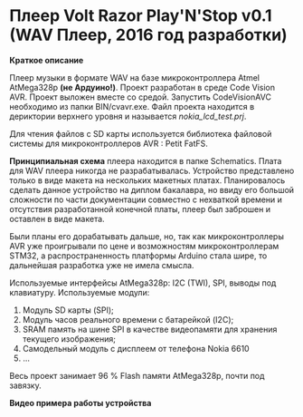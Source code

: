 # Плеер Volt Razor Play'N'Stop v0.1 (WAV Плеер, 2016 год разработки)

**Краткое описание**

Плеер музыки в формате WAV на базе микроконтроллера Atmel AtMega328p **(не Ардуино!)**.
Проект разработан в среде Code Vision AVR. Проект выложен вместе со средой. 
Запустить CodeVisionAVC необходимо из папки BIN/cvavr.exe. Файл проекта находится в дериктории
верхнего уровня и называется _nokia_lcd_test.prj_.

Для чтения файлов с SD карты используется библиотека файловой системы для микроконтроллеров AVR : Petit FatFS. 

**Принципиальная схема** плеера находится в папке Schematics. Плата для WAV плеера никогда не разрабатывалась.
Устройство представлено только в виде макета на нескольких макетных платах.
Планировалось сделать данное устройство на диплом бакалавра, но ввиду его большой сложности по части документации
совместно с нехваткой времени и отсутствия разработанной конечной платы, плеер был заброшен и оставлен в виде макета.

Были планы его дорабатывать дальше, но, так как микроконтроллеры AVR уже проигрывали по цене и возможностям 
микроконтроллерам STM32, а распространенность платформы Arduino стала шире, то дальнейшая разработка уже не имела смысла.

Используемые интерфейсы AtMega328p: I2C (TWI), SPI, выводы под клавиатуру.
Используемые модули:
1) Модуль SD карты (SPI);
2) Модуль часов реального времени с батарейкой (I2C);
3) SRAM память на шине SPI в качестве видеопамяти для хранения текущего изображения;
4) Самодельный модуль с дисплеем от телефона Nokia 6610
5) ...

Весь проект занимает 96 % Flash памяти AtMega328p, почти под завязку.


**Видео примера работы устройства**

